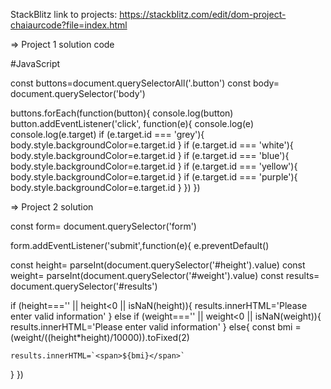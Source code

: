 StackBlitz link to projects: https://stackblitz.com/edit/dom-project-chaiaurcode?file=index.html

=> Project 1 solution code 

#JavaScript

const buttons=document.querySelectorAll('.button')
const body= document.querySelector('body')

buttons.forEach(function(button){
  console.log(button)
  button.addEventListener('click', function(e){
    console.log(e)
    console.log(e.target)
    if (e.target.id === 'grey'){
      body.style.backgroundColor=e.target.id
    }
    if (e.target.id === 'white'){
      body.style.backgroundColor=e.target.id
    }
    if (e.target.id === 'blue'){
      body.style.backgroundColor=e.target.id
    }
    if (e.target.id === 'yellow'){
      body.style.backgroundColor=e.target.id
    }
    if (e.target.id === 'purple'){
      body.style.backgroundColor=e.target.id
    }
  })
})


=> Project 2 solution

const form= document.querySelector('form')

form.addEventListener('submit',function(e){
  e.preventDefault()

  const height= parseInt(document.querySelector('#height').value)
  const weight= parseInt(document.querySelector('#weight').value)
  const results= document.querySelector('#results')

  if (height==='' || height<0 || isNaN(height)){
    results.innerHTML='Please enter valid information'
  }
  else if (weight==='' || weight<0 || isNaN(weight)){
    results.innerHTML='Please enter valid information'
  }
  else{
    const bmi = (weight/((height*height)/10000)).toFixed(2)

    results.innerHTML=`<span>${bmi}</span>`
  }
})
